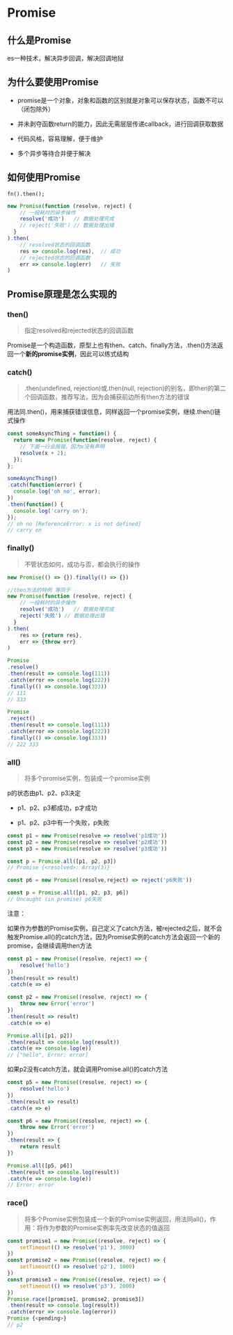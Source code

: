 # Promise

## 什么是Promise

es一种技术，解决异步回调，解决回调地狱

## 为什么要使用Promise

* promise是一个对象，对象和函数的区别就是对象可以保存状态，函数不可以（闭包除外）

* 并未剥夺函数return的能力，因此无需层层传递callback，进行回调获取数据

* 代码风格，容易理解，便于维护

* 多个异步等待合并便于解决

## 如何使用Promise

`fn().then();`

```js
new Promise(function (resolve, reject) {
    // 一段耗时的异步操作
    resolve('成功')   // 数据处理完成
    // reject('失败') // 数据处理出错
  }
).then(
    // resolved状态的回调函数
    res => console.log(res),  // 成功
    // rejected状态的回调函数
    err => console.log(err)   // 失败
)
```

## Promise原理是怎么实现的

### then\(\)

> 指定resolved和rejected状态的回调函数

Promise是一个构造函数，原型上也有then、catch、finally方法，.then\(\)方法返回一个**新的promise实例**，因此可以练式结构

### catch\(\)

> .then\(undefined,  rejection\)或.then\(null,  rejection\)的别名，即then的第二个回调函数，推荐写法，因为会捕获前边所有then方法的错误

用法同.then\(\)，用来捕获错误信息，同样返回一个promise实例，继续.then\(\)链式操作

```js
const someAsyncThing = function() {
  return new Promise(function(resolve, reject) {
    // 下面一行会报错，因为x没有声明
    resolve(x + 2);
  });
};

someAsyncThing()
.catch(function(error) {
  console.log('oh no', error);
})
.then(function() {
  console.log('carry on');
});
// oh no [ReferenceError: x is not defined]
// carry on
```

### finally\(\)

> 不管状态如何，成功与否，都会执行的操作

```js
new Promise(() => {}).finally(() => {})

//then方法的特例 等同于  
new Promise(function (resolve, reject) {
    // 一段耗时的异步操作
    resolve('成功')   // 数据处理完成
    reject('失败') // 数据处理出错
  }
).then(
    res => {return res},  
    err => {throw err}   
)
```

```js
Promise
.resolve()
.then(result => console.log(111))
.catch(error => console.log(222))
.finally(() => console.log(333))
// 111
// 333

Promise
.reject()
.then(result => console.log(111))
.catch(error => console.log(222))
.finally(() => console.log(333))
// 222 333
```

### all\(\)

> 将多个promise实例，包装成一个promise实例

p的状态由p1、p2、p3决定

* p1、p2、p3都成功，p才成功

* p1、p2、p3中有一个失败，p失败

```js
const p1 = new Promise(resolve => resolve('p1成功'))
const p2 = new Promise(resolve => resolve('p2成功'))
const p3 = new Promise(resolve => resolve('p3成功'))

const p = Promise.all([p1, p2, p3])
// Promise {<resolved>: Array(3)}
```

```js
const p6 = new Promise((resolve,reject) => reject('p6失败'))

const p = Promise.all([p1, p2, p3, p6]) 
// Uncaught (in promise) p6失败
```

注意：

如果作为参数的Promise实例，自己定义了catch方法，被rejected之后，就不会触发Promise.all\(\)的catch方法，因为Promise实例的catch方法会返回一个新的promise，会继续调用then方法

```js
const p1 = new Promise((resolve, reject) => {
    resolve('hello')
})
.then(result => result)
.catch(e => e)

const p2 = new Promise((resolve, reject) => {
    throw new Error('error')
})
.then(result => result)
.catch(e => e)

Promise.all([p1, p2])
.then(result => console.log(result))
.catch(e => console.log(e))
// ["hello", Error: error]
```

如果p2没有catch方法，就会调用Promise.all\(\)的catch方法

```js
const p5 = new Promise((resolve, reject) => {
    resolve('hello')
})
.then(result => result)
.catch(e => e)

const p6 = new Promise((resolve, reject) => {
    throw new Error('error')
})
.then(result => {
    return result
})

Promise.all([p5, p6])
.then(result => console.log(result))
.catch(e => console.log(e))
// Error: error
```

### race\(\)

> 将多个Promise实例包装成一个新的Promise实例返回，用法同all\(\)，作用：将作为参数的Promise实例率先改变状态的值返回

```js
const promise1 = new Promise((resolve, reject) => {
    setTimeout(() => resolve('p1'), 3000)
})
const promise2 = new Promise((resolve, reject) => {
    setTimeout(() => resolve('p2'), 1000)
})
const promise3 = new Promise((resolve, reject) => {
    setTimeout(() => resolve('p3'), 2000)
})
Promise.race([promise1, promise2, promise3])
.then(result => console.log(result))
.catch(error => console.log(error))
Promise {<pending>}
// p2
```



